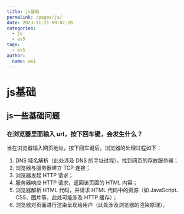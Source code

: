 ```yaml
---
title: js基础
permalink: /pages/js/
date: 2023-11-21 09:02:20
categories:
  - js
  - es5
tags:
  - es5
author:
  name: wei
---
```


# js基础

## js一些基础问题

### 在浏览器里面输入 url，按下回车键，会发生什么？

当在浏览器输入网页地址，按下回车键后，浏览器的处理过程如下：

1. DNS 域名解析（此处涉及 DNS 的寻址过程），找到网页的存放服务器；
2. 浏览器与服务器建立 TCP 连接；
3. 浏览器发起 HTTP 请求；
4. 服务器响应 HTTP 请求，返回该页面的 HTML 内容；
5. 浏览器解析 HTML 代码，并请求 HTML 代码中的资源（如 JavaScript、CSS、图片等，此处可能涉及 HTTP 缓存）；
6. 浏览器对页面进行渲染呈现给用户（此处涉及浏览器的渲染原理）。